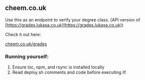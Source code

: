 ## cheem.co.uk
Use this as an endpoint to verify your degree class. (API version of [https://grades.lukasa.co.uk](https://grades.lukasa.co.uk))

Check it out here: 

[cheem.co.uk/grades](https://cheem.co.uk/grades "My Website")


### Running yourself:
1. Ensure tsc, npm, and rsync is installed locally
2. Read deploy.sh comments and code before executing it!
